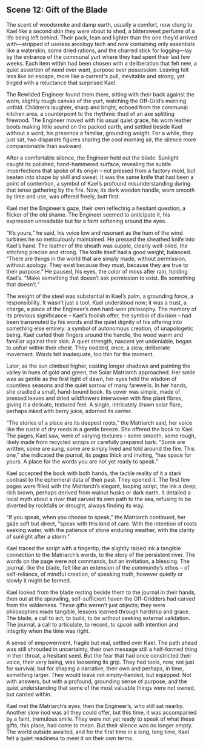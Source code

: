 ## Scene 12: Gift of the Blade

The scent of woodsmoke and damp earth, usually a comfort, now clung to Kael like a second skin they were about to shed, a bittersweet perfume of a life being left behind. Their pack, lean and lighter than the one they’d arrived with—stripped of useless arcology tech and now containing only essentials like a waterskin, some dried rations, and the charred stick for logging—lay by the entrance of the communal yurt where they had spent their last few weeks. Each item within had been chosen with a deliberation that felt new, a quiet assertion of need over want, purpose over possession. Leaving felt less like an escape, more like a current's pull, inevitable and strong, yet tinged with a reluctance that surprised Kael.

The Rewilded Engineer found them there, sitting with their back against the worn, slightly rough canvas of the yurt, watching the Off-Grid’s morning unfold. Children’s laughter, sharp and bright, echoed from the communal kitchen area, a counterpoint to the rhythmic thud of an axe splitting firewood. The Engineer moved with his usual quiet grace, his worn leather boots making little sound on the packed earth, and settled beside Kael without a word, his presence a familiar, grounding weight. For a while, they just sat, two disparate figures sharing the cool morning air, the silence more companionable than awkward.

After a comfortable silence, the Engineer held out the blade. Sunlight caught its polished, hand-hammered surface, revealing the subtle imperfections that spoke of its origin – not pressed from a factory mold, but beaten into shape by skill and sweat. It was the same knife that had been a point of contention, a symbol of Kael’s profound misunderstanding during that tense gathering by the fire. Now, its dark wooden handle, worn smooth by time and use, was offered freely, butt first.

Kael met the Engineer’s gaze, their own reflecting a hesitant question, a flicker of the old shame. The Engineer seemed to anticipate it, his expression unreadable but for a faint softening around the eyes.

“It’s yours,” he said, his voice low and resonant as the hum of the wind turbines he so meticulously maintained. He pressed the sheathed knife into Kael’s hand. The leather of the sheath was supple, clearly well-oiled, the stitching precise and strong. The knife itself had a good weight, balanced. “There are things in the world that are simply made, without permission, without apology. They exist because they must, because they are true to their purpose.” He paused, his eyes, the color of moss after rain, holding Kael’s. “Make something that doesn’t ask permission to exist. Be something that doesn’t.”

The weight of the steel was substantial in Kael’s palm, a grounding force, a responsibility. It wasn’t just a tool, Kael understood now; it was a trust, a charge, a piece of the Engineer’s own hard-won philosophy. The memory of its previous significance – Kael’s foolish offer, the symbol of division – had been transmuted by his words and the quiet dignity of his offering into something else entirely: a symbol of autonomous creation, of unapologetic being. Kael curled their fingers around the handle, the wood warm and familiar against their skin. A quiet strength, nascent yet undeniable, began to unfurl within their chest. They nodded, once, a slow, deliberate movement. Words felt inadequate, too thin for the moment.

Later, as the sun climbed higher, casting longer shadows and painting the valley in hues of gold and green, the Solar Matriarch approached. Her smile was as gentle as the first light of dawn, her eyes held the wisdom of countless seasons and the quiet sorrow of many farewells. In her hands, she cradled a small, hand-bound book. Its cover was simple, made of pressed leaves and dried wildflowers interwoven with fine plant fibres, giving it a delicate, textured feel. A single, intricately drawn solar flare, perhaps inked with berry juice, adorned its center.

“The stories of a place are its deepest roots,” the Matriarch said, her voice like the rustle of dry reeds in a gentle breeze. She offered the book to Kael. The pages, Kael saw, were of varying textures – some smooth, some rough, likely made from recycled scraps or carefully prepared bark. “Some are written, some are sung, some are simply lived and told around the fire. This one,” she indicated the journal, its pages thick and inviting, “has space for yours. A place for the words you are not yet ready to speak.”

Kael accepted the book with both hands, the tactile reality of it a stark contrast to the ephemeral data of their past. They opened it. The first few pages were filled with the Matriarch’s elegant, looping script, the ink a deep, rich brown, perhaps derived from walnut husks or dark earth. It detailed a local myth about a river that carved its own path to the sea, refusing to be diverted by rockfalls or drought, always finding its way.

“If you speak, when you choose to speak,” the Matriarch continued, her gaze soft but direct, “speak with this kind of care. With the intention of roots seeking water, with the patience of stone enduring weather, with the clarity of sunlight after a storm.”

Kael traced the script with a fingertip, the slightly raised ink a tangible connection to the Matriarch’s words, to the story of the persistent river. The words on the page were not commands, but an invitation, a blessing. The journal, like the blade, felt like an extension of the community’s ethos – of self-reliance, of mindful creation, of speaking truth, however quietly or slowly it might be formed.

Kael looked from the blade resting beside them to the journal in their hands, then out at the sprawling, self-sufficient haven the Off-Gridders had carved from the wilderness. These gifts weren't just objects; they were philosophies made tangible, lessons learned through hardship and grace. The blade, a call to act, to build, to *be* without seeking external validation. The journal, a call to articulate, to record, to *speak* with intention and integrity when the time was right.

A sense of empowerment, fragile but real, settled over Kael. The path ahead was still shrouded in uncertainty, their own message still a half-formed thing in their throat, a hesitant seed. But the fear that had once constricted their voice, their very being, was loosening its grip. They had tools, now, not just for survival, but for shaping a narrative, their own and perhaps, in time, something larger. They would leave not empty-handed, but equipped. Not with answers, but with a profound, grounding sense of purpose, and the quiet understanding that some of the most valuable things were not owned, but carried within.

Kael met the Matriarch’s eyes, then the Engineer’s, who still sat nearby. Another slow nod was all they could offer, but this time, it was accompanied by a faint, tremulous smile. They were not yet ready to speak of what these gifts, this place, had come to mean. But their silence was no longer empty. The world outside awaited, and for the first time in a long, long time, Kael felt a quiet readiness to meet it on their own terms.
